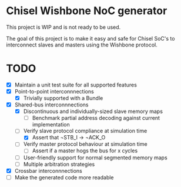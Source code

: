 Chisel Wishbone NoC generator
=======================

This project is WIP and is not ready to be used.

The goal of this project is to make it easy and safe for Chisel SoC's
to interconnect slaves and masters using the Wishbone protocol.

# TODO
- [x] Maintain a unit test suite for all supported features
- [x] Point-to-point interconnnections
  - [x] Trivially supported with a Bundle
- [x] Shared-bus interconnnections
  - [x] Discontinuous and individually-sized slave memory maps
    - [ ] Benchmark partial address decoding against current implementation
  - [ ] Verify slave protocol compliance at simulation time
    - [x] Assert that ¬STB_I → ¬ACK_O
  - [ ] Verify master protocol behaviour at simulation time
    - [ ] Assert if a master hogs the bus for x cycles
  - [ ] User-friendly support for normal segmented memory maps
  - [ ] Multiple arbitration strategies
- [x] Crossbar interconnnections
- [ ] Make the generated code more readable
